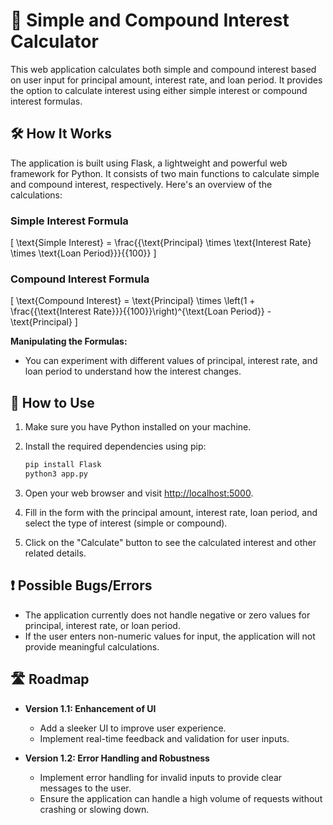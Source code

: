 # 💸 Simple and Compound Interest Calculator

This web application calculates both simple and compound interest based on user input for principal amount, interest rate, and loan period. It provides the option to calculate interest using either simple interest or compound interest formulas.

## 🛠️ How It Works

The application is built using Flask, a lightweight and powerful web framework for Python. It consists of two main functions to calculate simple and compound interest, respectively. Here's an overview of the calculations:

### Simple Interest Formula

\[ \text{Simple Interest} = \frac{{\text{Principal} \times \text{Interest Rate} \times \text{Loan Period}}}{{100}} \]

### Compound Interest Formula

\[ \text{Compound Interest} = \text{Principal} \times \left(1 + \frac{{\text{Interest Rate}}}{{100}}\right)^{\text{Loan Period}} - \text{Principal} \]

**Manipulating the Formulas:**
- You can experiment with different values of principal, interest rate, and loan period to understand how the interest changes.

## 🚀 How to Use

1. Make sure you have Python installed on your machine.

2. Install the required dependencies using pip:

   ```bash
   pip install Flask
   python3 app.py
   ```

5. Open your web browser and visit [http://localhost:5000](http://localhost:5000).

6. Fill in the form with the principal amount, interest rate, loan period, and select the type of interest (simple or compound).

7. Click on the "Calculate" button to see the calculated interest and other related details.

## ❗ Possible Bugs/Errors

- The application currently does not handle negative or zero values for principal, interest rate, or loan period.
- If the user enters non-numeric values for input, the application will not provide meaningful calculations.

## 🛣️ Roadmap

- **Version 1.1: Enhancement of UI**
  - Add a sleeker UI to improve user experience.
  - Implement real-time feedback and validation for user inputs.

- **Version 1.2: Error Handling and Robustness**
  - Implement error handling for invalid inputs to provide clear messages to the user.
  - Ensure the application can handle a high volume of requests without crashing or slowing down.
